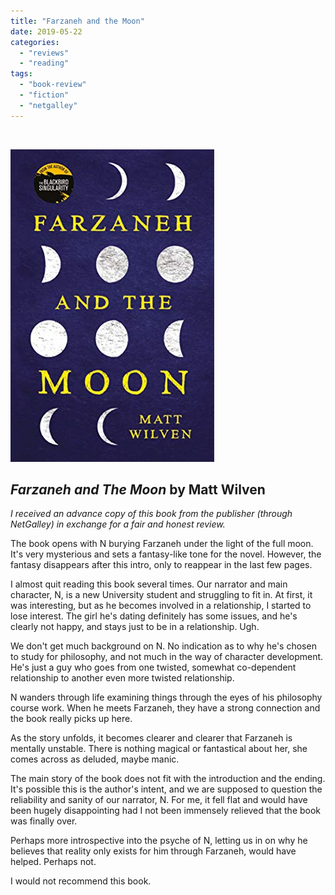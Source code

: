 ```yaml
---
title: "Farzaneh and the Moon"
date: 2019-05-22
categories: 
  - "reviews"
  - "reading"
tags: 
  - "book-review"
  - "fiction"
  - "netgalley"
---
```


 

![Farzaneh and the Moon by Matt Wilven](images/41B5Npyb-BL.jpg)

## _Farzaneh and The Moon_ by Matt Wilven

_I received an advance copy of this book from the publisher (through NetGalley) in exchange for a fair and honest review._

The book opens with N burying Farzaneh under the light of the full moon. It's very mysterious and sets a fantasy-like tone for the novel. However, the fantasy disappears after this intro, only to reappear in the last few pages.

I almost quit reading this book several times. Our narrator and main character, N, is a new University student and struggling to fit in. At first, it was interesting, but as he becomes involved in a relationship, I started to lose interest. The girl he's dating definitely has some issues, and he's clearly not happy, and stays just to be in a relationship. Ugh.

We don't get much background on N. No indication as to why he's chosen to study for philosophy, and not much in the way of character development. He's just a guy who goes from one twisted, somewhat co-dependent relationship to another even more twisted relationship.

N wanders through life examining things through the eyes of his philosophy course work. When he meets Farzaneh, they have a strong connection and the book really picks up here.

As the story unfolds, it becomes clearer and clearer that Farzaneh is mentally unstable. There is nothing magical or fantastical about her, she comes across as deluded, maybe manic.

The main story of the book does not fit with the introduction and the ending. It's possible this is the author's intent, and we are supposed to question the reliability and sanity of our narrator, N. For me, it fell flat and would have been hugely disappointing had I not been immensely relieved that the book was finally over.

Perhaps more introspective into the psyche of N, letting us in on why he believes that reality only exists for him through Farzaneh, would have helped. Perhaps not.

I would not recommend this book.
